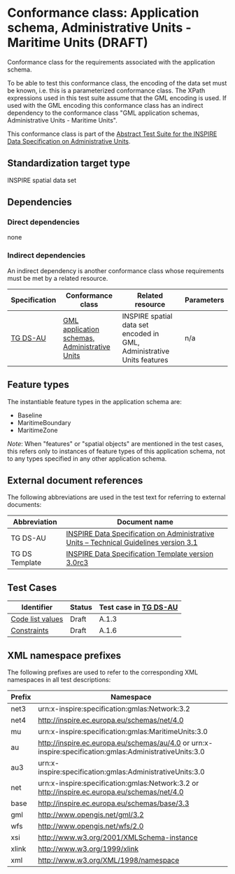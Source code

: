 # Conformance class: Application schema, Administrative Units - Maritime Units (DRAFT)

Conformance class for the requirements associated with the application schema. 

To be able to test this conformance class, the encoding of the data set must be known, i.e. this is a parameterized conformance class. The XPath expressions used in this test suite assume that the GML encoding is used. If used with the GML encoding this conformance class has an indirect dependency to the conformance class "GML application schemas, Administrative Units - Maritime Units".

This conformance class is part of the [Abstract Test Suite for the INSPIRE Data Specification on Administrative Units](http://inspire.ec.europa.eu/id/ats/data-au/3.1).

## Standardization target type

INSPIRE spatial data set

## Dependencies

### Direct dependencies

none

### Indirect dependencies

An indirect dependency is another conformance class whose requirements must be met by a related resource.

| Specification | Conformance class | Related resource | Parameters |
| ------------- | ----------------- | ---------------- | ---------- |
| [TG DS-AU](http://inspire.ec.europa.eu/id/ats/data-au/3.1/au-as/README#ref_TG_DS_HY) | [GML application schemas, Administrative Units](http://inspire.ec.europa.eu/id/ats/data-au/3.1/hy-gml) | INSPIRE spatial data set encoded in GML, Administrative Units features | n/a |
 
## Feature types <a name="feature-types"></a>

The instantiable feature types in the application schema are:

* Baseline
* MaritimeBoundary
* MaritimeZone

*Note*: When "features" or "spatial objects" are mentioned in the test cases, this refers only to instances of feature types of this application schema, not to any types specified in any other application schema.

## External document references

The following abbreviations are used in the test text for referring to external documents:

Abbreviation                     | Document name
-------------------------------- | --------------------------------------------------
TG DS-AU <a name="ref_TG_DS_AU"></a>   | [INSPIRE Data Specification on Administrative Units – Technical Guidelines version 3.1](http://inspire.ec.europa.eu/documents/Data_Specifications/INSPIRE_DataSpecification_AU_v3.1.pdf)
TG DS Template <a name="ref_TG_DS_tmpl"></a>   | [INSPIRE Data Specification Template version 3.0rc3](http://inspire.jrc.ec.europa.eu/documents/Data_Specifications/INSPIRE_DataSpecification_Template_v3.0rc3.pdf)

## Test Cases

| Identifier                                                        | Status   | Test case in [TG DS-AU](#ref_TG_DS_AU)  |
| ----------------------------------------------------------------- | -------- | ------------ |
| [Code list values](http://inspire.ec.europa.eu/id/ats/data-au/3.1/mu-as/code-list-values)  | Draft  | A.1.3  |
| [Constraints](http://inspire.ec.europa.eu/id/ats/data-au/3.1/mu-as/constraints)  | Draft  | A.1.6  |

## XML namespace prefixes <a name="namespaces"></a>

The following prefixes are used to refer to the corresponding XML namespaces in all test descriptions:

Prefix         | Namespace
-------------- | -------------------------------------------------
net3           | urn:x-inspire:specification:gmlas:Network:3.2
net4           | http://inspire.ec.europa.eu/schemas/net/4.0
mu           | urn:x-inspire:specification:gmlas:MaritimeUnits:3.0
au          | http://inspire.ec.europa.eu/schemas/au/4.0 or urn:x-inspire:specification:gmlas:AdministrativeUnits:3.0
au3          | urn:x-inspire:specification:gmlas:AdministrativeUnits:3.0
net            | urn:x-inspire:specification:gmlas:Network:3.2 or http://inspire.ec.europa.eu/schemas/net/4.0
base           | http://inspire.ec.europa.eu/schemas/base/3.3
gml            | http://www.opengis.net/gml/3.2
wfs            | http://www.opengis.net/wfs/2.0
xsi            | http://www.w3.org/2001/XMLSchema-instance
xlink          | http://www.w3.org/1999/xlink
xml            | http://www.w3.org/XML/1998/namespace

